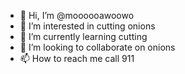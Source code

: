 - 👋 Hi, I’m @moooooawoowo
- 👀 I’m interested in cutting onions
- 🌱 I’m currently learning cutting
- 💞️ I’m looking to collaborate on onions
- 📫 How to reach me call 911

<!---
moooooawoowo/moooooawoowo is a ✨ special ✨ repository because its `README.md` (this file) appears on your GitHub profile.
You can click the Preview link to take a look at your changes.
--->
